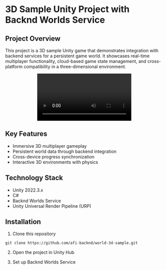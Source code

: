 # 3D Sample Unity Project with Backnd Worlds Service

## Project Overview
This project is a 3D sample Unity game that demonstrates integration with backend services for a persistent game world. It showcases real-time multiplayer functionality, cloud-based game state management, and cross-platform compatibility in a three-dimensional environment.

<div align="center">
  <video src="https://github.com/user-attachments/assets/44aa52a0-f3bd-4c74-9caa-3592a01b4db5"/>
</div>

## Key Features
- Immersive 3D multiplayer gameplay
- Persistent world data through backend integration
- Cross-device progress synchronization
- Interactive 3D environments with physics

## Technology Stack
- Unity 2022.3.x
- C#
- Backnd Worlds Service
- Unity Universal Render Pipeline (URP)

## Installation
1. Clone this repository
```
git clone https://github.com/afi-backnd/world-3d-sample.git
```
2. Open the project in Unity Hub

3. Set up Backnd Worlds Service
